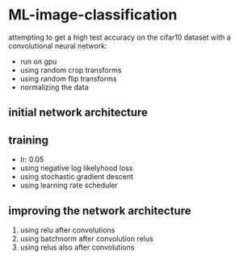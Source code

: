 # ML-image-classification

attempting to get a high test accuracy on the cifar10 dataset with a convolutional neural network:

- run on gpu
- using random crop transforms
- using random flip transforms
- normalizing the data

## initial network architecture

## training
- lr: 0.05
- using negative log likelyhood loss
- using stochastic gradient descent
- using learning rate scheduler

## improving the network architecture

1. using relu after convolutions
1. using batchnorm after convolution relus
1. using relus also after convolutions
